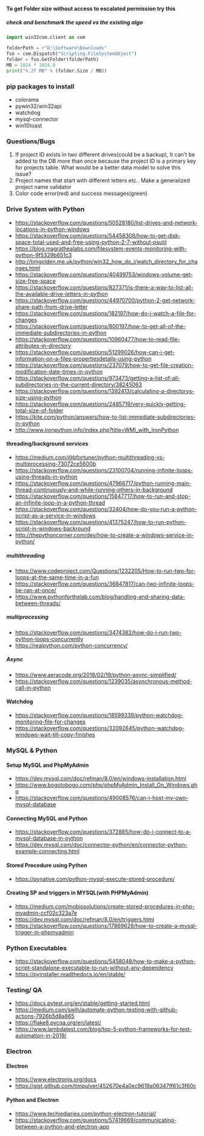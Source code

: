 #### To get Folder size without access to escalated permission try this
##### check and benchmark the speed vs the existing algo
``` python
import win32com.client as com

folderPath = r"D:\Software\Downloads"
fso = com.Dispatch("Scripting.FileSystemObject")
folder = fso.GetFolder(folderPath)
MB = 1024 * 1024.0
print("%.2f MB" % (folder.Size / MB))
```
### pip packages to install
- colorama
- pywin32/win32api
- watchdog
- mysql-connector
- win10toast

### Questions/Bugs
1. If project ID exists in two different drives(could be a backup), It can't be added to the DB more than once because the project ID is a primary key for projects table. What would be a better data model to solve this issue?
2. Project names that start with different letters etc.. Make a generalized project name validator
3. Color code error(red) and success messages(green)
### Drive System with Python
- https://stackoverflow.com/questions/50528180/list-drives-and-network-locations-in-python-windows
- https://stackoverflow.com/questions/54458308/how-to-get-disk-space-total-used-and-free-using-python-2-7-without-psutil
- https://blog.magrathealabs.com/filesystem-events-monitoring-with-python-9f5329b651c3
- http://timgolden.me.uk/python/win32_how_do_i/watch_directory_for_changes.html
- https://stackoverflow.com/questions/40499753/windows-volume-get-size-free-space
- https://stackoverflow.com/questions/827371/is-there-a-way-to-list-all-the-available-drive-letters-in-python
- https://stackoverflow.com/questions/44970700/python-2-get-network-share-path-from-drive-letter
- https://stackoverflow.com/questions/182197/how-do-i-watch-a-file-for-changes
- https://stackoverflow.com/questions/800197/how-to-get-all-of-the-immediate-subdirectories-in-python
- https://stackoverflow.com/questions/10960477/how-to-read-file-attributes-in-directory
- https://stackoverflow.com/questions/51299026/how-can-i-get-information-on-a-files-propertiesdetails-using-python
- https://stackoverflow.com/questions/237079/how-to-get-file-creation-modification-date-times-in-python
- https://stackoverflow.com/questions/973473/getting-a-list-of-all-subdirectories-in-the-current-directory/38245063
- https://stackoverflow.com/questions/1392413/calculating-a-directorys-size-using-python
- https://stackoverflow.com/questions/2485719/very-quickly-getting-total-size-of-folder
- https://kite.com/python/answers/how-to-list-immediate-subdirectories-in-python
- http://www.ironpython.info/index.php?title=WMI_with_IronPython
#### threading/background services
- https://medium.com/@bfortuner/python-multithreading-vs-multiprocessing-73072ce5600b
- https://stackoverflow.com/questions/23100704/running-infinite-loops-using-threads-in-python
- https://stackoverflow.com/questions/47966717/python-running-main-thread-continuously-and-while-running-others-in-background
- https://stackoverflow.com/questions/15847717/how-to-run-and-stop-an-infinite-loop-in-a-python-thread
- https://stackoverflow.com/questions/32404/how-do-you-run-a-python-script-as-a-service-in-windows
- https://stackoverflow.com/questions/41375247/how-to-run-python-script-in-windows-backround
- http://thepythoncorner.com/dev/how-to-create-a-windows-service-in-python/
##### multithreading
- https://www.codeproject.com/Questions/1232205/How-to-run-two-for-loops-at-the-same-time-in-a-fun
- https://stackoverflow.com/questions/36847817/can-two-infinite-loops-be-ran-at-once/
- https://www.pythonforthelab.com/blog/handling-and-sharing-data-between-threads/
##### multiprocessing
- https://stackoverflow.com/questions/3474382/how-do-i-run-two-python-loops-concurrently
- https://realpython.com/python-concurrency/
##### Async
- https://www.aeracode.org/2018/02/19/python-async-simplified/
- https://stackoverflow.com/questions/1239035/asynchronous-method-call-in-python
#### Watchdog
- https://stackoverflow.com/questions/18599339/python-watchdog-monitoring-file-for-changes
- https://stackoverflow.com/questions/32092645/python-watchdog-windows-wait-till-copy-finishes

### MySQL & Python
 #### Setup MySQL and PhpMyAdmin
- https://dev.mysql.com/doc/refman/8.0/en/windows-installation.html
- https://www.bogotobogo.com/php/phpMyAdmin_Install_On_Windows.php
- https://stackoverflow.com/questions/49008576/can-i-host-my-own-mysql-database
 #### Connecting MySQL and Python
- https://stackoverflow.com/questions/372885/how-do-i-connect-to-a-mysql-database-in-python
- https://dev.mysql.com/doc/connector-python/en/connector-python-example-connecting.html
 #### Stored Procedure using Python
- https://pynative.com/python-mysql-execute-stored-procedure/
 #### Creating SP and triggers in MYSQL(with PHPMyAdmin)
- https://medium.com/mobiosolutions/create-stored-procedures-in-php-myadmin-ccf02c323a7e 
- https://dev.mysql.com/doc/refman/8.0/en/triggers.html
- https://stackoverflow.com/questions/17869629/how-to-create-a-mysql-trigger-in-phpmyadmin

### Python Executables
- https://stackoverflow.com/questions/5458048/how-to-make-a-python-script-standalone-executable-to-run-without-any-dependency
- https://pyinstaller.readthedocs.io/en/stable/

### Testing/ QA
- https://docs.pytest.org/en/stable/getting-started.html
- https://medium.com/swlh/automate-python-testing-with-github-actions-7926b5d8a865
- https://flake8.pycqa.org/en/latest/
- https://www.lambdatest.com/blog/top-5-python-frameworks-for-test-automation-in-2019/

### Electron 
#### Electron 
- https://www.electronjs.org/docs
- https://gist.github.com/timpulver/452670e4a0ec9619a06347ff61c3f60c

#### Python and Electron
- https://www.techiediaries.com/python-electron-tutorial/
- https://stackoverflow.com/questions/57419669/communicating-between-a-python-and-electron-app
